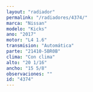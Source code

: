 ```yaml
---
layout: "radiador"
permalink: "/radiadores/4374/"
marca: "Nissan"
modelo: "Kicks"
ano: "2017"
motor: "L4 1.6"
transmision: "Automática"
parte: "21410-5BR0B"
clima: "Con clima"
alto: "20 1/16"
ancho: "15 5/8"
observaciones: ""
id: "4374"
---
```


